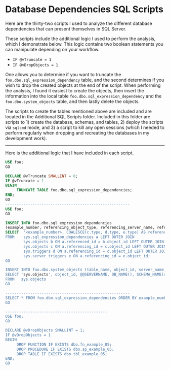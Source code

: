 # Database Dependencies SQL Scripts

Here are the thirty-two scripts I used to analyze the different database dependencies that can present themselves in SQL Server.

These scripts include the additional logic I used to perform the analysis, which I demonstrate below. This logic contains two boolean statements you can manipulate depending on your workflow.  

*  `IF @vTruncate = 1`
*  `IF @vDropObjects = 1`

One allows you to determine if you want to truncate the `foo.dbo.sql_expression_dependency` table, and the second determines if you wish to drop the created objects at the end of the script.  When performing the analysis, I found it easiest to create the objects, then insert the information into the local table `foo.dbo.sql_expression_dependency` and the `foo.dbo.system_objects` table, and then lastly delete the objects.

The scripts to create the tables mentioned above are included and are located in the Additional SQL Scripts folder.  Included in this folder are scripts to 1) create the database, schemas, and tables, 2) deploy the scripts via `sqlcmd` mode, and 3) a script to kill any open sessions (which I needed to perform regularly when dropping and recreating the databases in my development work).

------

Here is the additional logic that I have included in each script.  

```sql
USE foo;
GO

DECLARE @vTruncate SMALLINT = 0;
IF @vTruncate = 1
BEGIN
     TRUNCATE TABLE foo.dbo.sql_expression_dependencies;
END;
GO
-------------------------------------------------------
USE foo;
GO

INSERT INTO foo.dbo.sql_expression_dependencies
(example_number, referencing_object_type, referencing_server_name, referencing_database_name, referencing_schema_name, referencing_entity_name, referencing_id, referencing_minor_id, referencing_class, referencing_class_desc, is_schema_bound_reference, referenced_class, referenced_class_desc, referenced_server_name, referenced_database_name, referenced_schema_name, referenced_entity_name, referenced_object_type, referenced_id, referenced_minor_id, is_caller_dependent, is_ambiguous)
SELECT  '<example_number>, COALESCE(c.type, d.type, e.type) AS referencing_object_type, @@SERVERNAME, DB_NAME(), SCHEMA_NAME(c.schema_id), COALESCE(c.name, d.name, e.name) AS referencing_entity_name, referencing_id, referencing_minor_id, referencing_class, referencing_class_desc, is_schema_bound_reference, referenced_class, referenced_class_desc, referenced_server_name, referenced_database_name, referenced_schema_name, referenced_entity_name, b.type AS referenced_object_type, referenced_id, referenced_minor_id, is_caller_dependent, is_ambiguous
FROM    sys.sql_expression_dependencies a LEFT OUTER JOIN
        sys.objects b ON a.referenced_id = b.object_id LEFT OUTER JOIN
        sys.objects c ON a.referencing_id = c.object_id LEFT OUTER JOIN
        sys.triggers d ON a.referencing_id = d.object_id LEFT OUTER JOIN
        sys.server_triggers e ON a.referencing_id = e.object_id;
GO

INSERT INTO foo.dbo.system_objects (table_name, object_id, server_name, database_name, schema_name, name, principal_id, schema_id, parent_object_id, type, type_desc, create_date, modify_date, is_ms_shipped, is_published, is_schema_published) 
SELECT 'sys.objects', object_id, @@SERVERNAME, DB_NAME(), SCHEMA_NAME(schema_id), name, principal_id, schema_id, parent_object_id, type, type_desc, create_date, modify_date, is_ms_shipped, is_published, is_schema_published 
FROM   sys.objects
GO

-------------------------------------------------------
SELECT * FROM foo.dbo.sql_expression_dependencies ORDER BY example_number;
GO

---------------------------------------------
USE foo;
GO

DECLARE @vDropObjects SMALLINT = 1;
IF @vDropObjects = 1
BEGIN
     DROP FUNCTION IF EXISTS dbo.fn_example_05;
     DROP PROCEDURE IF EXISTS dbo.sp_example_05;
     DROP TABLE IF EXISTS dbo.tbl_example_05;
END;
GO
```








